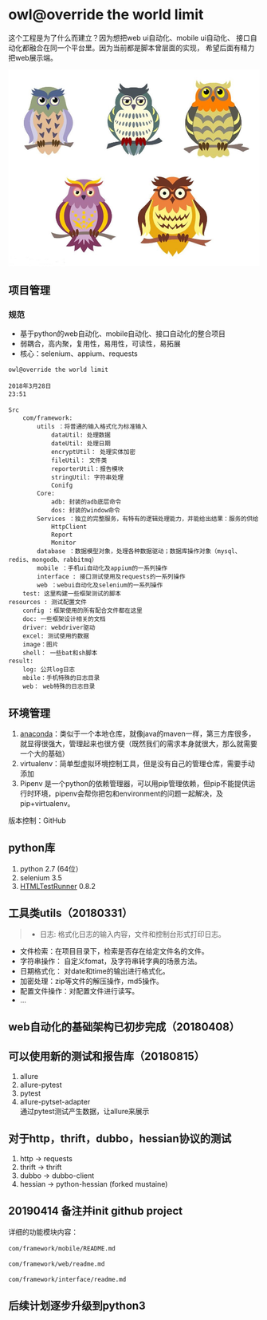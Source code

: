# owl@override the world limit
这个工程是为了什么而建立？因为想把web ui自动化、mobile ui自动化、
接口自动化都融合在同一个平台里。因为当前都是脚本曾层面的实现，
希望后面有精力把web展示端。

![](./resources/image/owl.jpg "owl")


## 项目管理
### 规范
* 基于python的web自动化、mobile自动化、接口自动化的整合项目
* 弱耦合，高内聚，复用性，易用性，可读性，易拓展
* 核心：selenium、appium、requests

```
owl@override the world limit

2018年3月28日
23:51

Src
    com/framework:
        utils ：将普通的输入格式化为标准输入
            dataUtil: 处理数据
            dateUtil: 处理日期
            encryptUtil： 处理实体加密
            fileUtil： 文件类
            reporterUtil：报告模块
            stringUtil: 字符串处理
            Conifg
        Core:
            adb: 封装的adb底层命令
            dos: 封装的window命令
        Services ：独立的完整服务，有特有的逻辑处理能力，并能给出结果：服务的供给
            HttpClient
            Report
            Monitor
        database ：数据模型对象，处理各种数据驱动；数据库操作对象（mysql、redis、mongodb、rabbitmq）
        mobile ：手机ui自动化及appium的一系列操作
        interface : 接口测试使用及requests的一系列操作
        web ：webui自动化及selenium的一系列操作
    test: 这里构建一些框架测试的脚本
resources : 测试配置文件
	config ：框架使用的所有配合文件都在这里
	doc: 一些框架设计相关的文档
	driver: webdriver驱动
	excel: 测试使用的数据
	image：图片
	shell： 一些bat和sh脚本
result:
	log: 公共log日志
	mbile：手机特殊的日志目录
	web： web特殊的日志目录

```


## 环境管理
1. [anaconda](https://mirrors.tuna.tsinghua.edu.cn/help/anaconda/)：类似于一个本地仓库，就像java的maven一样，第三方库很多，就显得很强大，管理起来也很方便（既然我们的需求本身就很大，那么就需要一个大的基础）
2. virtualenv：简单型虚拟环境控制工具，但是没有自己的管理仓库，需要手动添加
3. Pipenv 是一个python的依赖管理器，可以用pip管理依赖，但pip不能提供运行时环境，pipenv会帮你把包和environment的问题一起解决，及pip+virtualenv。

版本控制：GitHub

## python库
1. python 2.7 (64位）
2. selenium 3.5
3. [HTMLTestRunner](http://tungwaiyip.info/software/HTMLTestRunner.html) 0.8.2


## 工具类utils（20180331）
>* 日志: 格式化日志的输入内容，文件和控制台形式打印日志。
* 文件检索：在项目目录下，检索是否存在给定文件名的文件。
* 字符串操作： 自定义fomat，及字符串转字典的场景方法。
* 日期格式化： 对date和time的输出进行格式化。
* 加密处理：zip等文件的解压操作，md5操作。
* 配置文件操作：对配置文件进行读写。
* ...

## web自动化的基础架构已初步完成（20180408）

## 可以使用新的测试和报告库（20180815）
1. allure
2. allure-pytest
3. pytest
4. allure-pytset-adapter  
通过pytest测试产生数据，让allure来展示

## 对于http，thrift，dubbo，hessian协议的测试
1. http -> requests
2. thrift -> thrift
3. dubbo -> dubbo-client
4. hessian -> python-hessian (forked mustaine)

## 20190414 备注并init github project

详细的功能模块内容：

`com/framework/mobile/README.md`

`com/framework/web/readme.md`

`com/framework/interface/readme.md`

## 后续计划逐步升级到python3